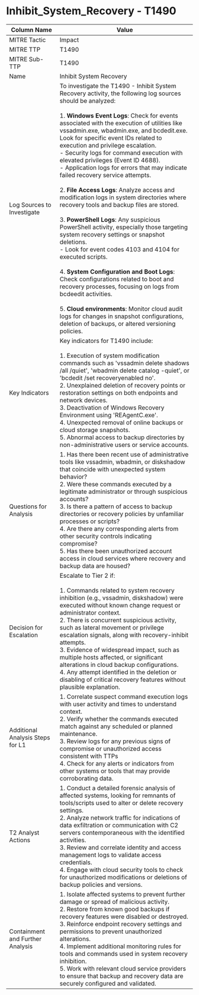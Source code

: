 # Inhibit_System_Recovery - T1490

| Column Name | Value |
|-------------|-------|
| MITRE Tactic | Impact |
| MITRE TTP | T1490 |
| MITRE Sub-TTP | T1490 |
| Name | Inhibit System Recovery |
| Log Sources to Investigate | To investigate the T1490 - Inhibit System Recovery activity, the following log sources should be analyzed: <br><br>1. **Windows Event Logs**: Check for events associated with the execution of utilities like vssadmin.exe, wbadmin.exe, and bcdedit.exe. Look for specific event IDs related to execution and privilege escalation.<br>   - Security logs for command execution with elevated privileges (Event ID 4688).<br>   - Application logs for errors that may indicate failed recovery service attempts.<br><br>2. **File Access Logs**: Analyze access and modification logs in system directories where recovery tools and backup files are stored.<br><br>3. **PowerShell Logs**: Any suspicious PowerShell activity, especially those targeting system recovery settings or snapshot deletions.<br>   - Look for event codes 4103 and 4104 for executed scripts.<br><br>4. **System Configuration and Boot Logs**: Check configurations related to boot and recovery processes, focusing on logs from bcdeedit activities.<br><br>5. **Cloud environments**: Monitor cloud audit logs for changes in snapshot configurations, deletion of backups, or altered versioning policies. |
| Key Indicators | Key indicators for T1490 include:<br><br>1. Execution of system modification commands such as 'vssadmin delete shadows /all /quiet', 'wbadmin delete catalog -quiet', or 'bcdedit /set recoveryenabled no'.<br>2. Unexplained deletion of recovery points or restoration settings on both endpoints and network devices.<br>3. Deactivation of Windows Recovery Environment using 'REAgentC.exe'.<br>4. Unexpected removal of online backups or cloud storage snapshots.<br>5. Abnormal access to backup directories by non-administrative users or service accounts. |
| Questions for Analysis | 1. Has there been recent use of administrative tools like vssadmin, wbadmin, or diskshadow that coincide with unexpected system behavior?<br>2. Were these commands executed by a legitimate administrator or through suspicious accounts?<br>3. Is there a pattern of access to backup directories or recovery policies by unfamiliar processes or scripts?<br>4. Are there any corresponding alerts from other security controls indicating compromise?<br>5. Has there been unauthorized account access in cloud services where recovery and backup data are housed? |
| Decision for Escalation | Escalate to Tier 2 if:<br><br>1. Commands related to system recovery inhibition (e.g., vssadmin, diskshadow) were executed without known change request or administrator context.<br>2. There is concurrent suspicious activity, such as lateral movement or privilege escalation signals, along with recovery-inhibit attempts.<br>3. Evidence of widespread impact, such as multiple hosts affected, or significant alterations in cloud backup configurations.<br>4. Any attempt identified in the deletion or disabling of critical recovery features without plausible explanation. |
| Additional Analysis Steps for L1 | 1. Correlate suspect command execution logs with user activity and times to understand context.<br>2. Verify whether the commands executed match against any scheduled or planned maintenance.<br>3. Review logs for any previous signs of compromise or unauthorized access consistent with TTPs<br>4. Check for any alerts or indicators from other systems or tools that may provide corroborating data. |
| T2 Analyst Actions | 1. Conduct a detailed forensic analysis of affected systems, looking for remnants of tools/scripts used to alter or delete recovery settings.<br>2. Analyze network traffic for indications of data exfiltration or communication with C2 servers contemporaneous with the identified activities.<br>3. Review and correlate identity and access management logs to validate access credentials.<br>4. Engage with cloud security tools to check for unauthorized modifications or deletions of backup policies and versions. |
| Containment and Further Analysis | 1. Isolate affected systems to prevent further damage or spread of malicious activity.<br>2. Restore from known good backups if recovery features were disabled or destroyed.<br>3. Reinforce endpoint recovery settings and permissions to prevent unauthorized alterations.<br>4. Implement additional monitoring rules for tools and commands used in system recovery inhibition.<br>5. Work with relevant cloud service providers to ensure that backup and recovery data are securely configured and validated. |
